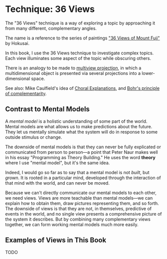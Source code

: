 # Technique: 36 Views

The "36 Views" technique is a way of exploring a topic by approaching it from many different, complementary angles.

The name is a reference to the series of paintings ["36 Views of Mount Fuji"](https://en.wikipedia.org/wiki/Thirty-six_Views_of_Mount_Fuji) by Hokusai.

In this book, I use the 36 Views technique to investigate complex topics. Each view illuminates some aspect of the topic while obscuring others.

There is an analogy to be made to [multiview projection](https://en.wikipedia.org/wiki/Multiview_projection), in which a multidimensional object is presented via several projections into a lower-dimensional space.

See also: Mike Caulfield's idea of [Choral Explanations](https://hapgood.us/2016/05/13/choral-explanations/), and [Bohr's principle of complementarity](https://en.wikipedia.org/wiki/Complementarity_(physics)).

## Contrast to Mental Models

A _mental model_ is a holistic understanding of some part of the world. Mental models are what allows us to make predictions about the future. They let us mentally simulate what the system will do in response to some outside stimulus or change.

The downside of mental models is that they can never be fully explicated or communicated from person to person—a point that Peter Naur makes well in his essay "Programming as Theory Building." He uses the word **theory** where I use "mental model", but it's the same idea.

Indeed, I would go so far as to say that a mental model is not _built_, but _grown_. It is rooted in a particular mind, developed through the interaction of that mind with the world, and can never be moved.

Because we can't directly communicate our mental models to each other, we need views. Views are more teachable than mental models—we can explain how to obtain them, draw pictures representing them, and so forth. The downside of views is that they are not, in themselves, predictive of events in the world, and no single view presents a comprehensive picture of the system it describes. But by combining many complementary views together, we can form working mental models much more easily.

## Examples of Views in This Book

TODO